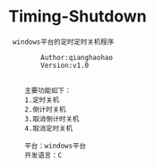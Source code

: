 # Timing-Shutdown

     windows平台的定时定时关机程序
            
            Author:qianghaohao
            Version:v1.0
            
            
        主要功能如下：
        1.定时关机
        2.倒计时关机
        3.取消倒计时关机
        4.取消定时关机
        
        平台：windows平台
        开发语言：C
            
